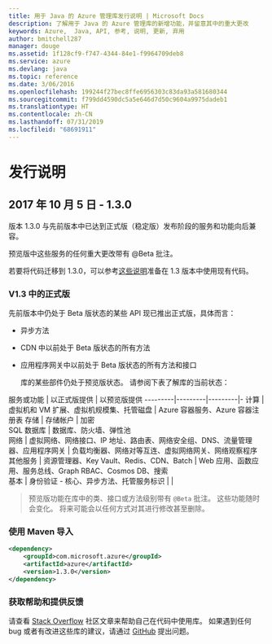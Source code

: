 ```yaml
---
title: 用于 Java 的 Azure 管理库发行说明 | Microsoft Docs
description: 了解用于 Java 的 Azure 管理库的新增功能，并留意其中的重大更改
keywords: Azure,  Java, API, 参考, 说明, 更新, 弃用
author: bmitchell287
manager: douge
ms.assetid: 1f128cf9-f747-4344-84e1-f9964709deb8
ms.service: azure
ms.devlang: java
ms.topic: reference
ms.date: 3/06/2016
ms.openlocfilehash: 199244f27bec8ffe6956303c83da93a581680344
ms.sourcegitcommit: f799dd4590dc5a5e646d7d50c9604a9975dadeb1
ms.translationtype: HT
ms.contentlocale: zh-CN
ms.lasthandoff: 07/31/2019
ms.locfileid: "68691911"
---
```

# <a name="release-notes"></a>发行说明 

## <a name="october-5-2017---130"></a>2017 年 10 月 5 日 - 1.3.0 

版本 1.3.0 与先前版本中已达到正式版（稳定版）发布阶段的服务和功能向后兼容。

预览版中这些服务的任何重大更改带有 @Beta 批注。

若要将代码迁移到 1.3.0，可以参考[这些说明](https://github.com/Azure/azure-sdk-for-java/blob/master/notes/prepare-for-1.3.0.md)准备在 1.3 版本中使用现有代码。

### <a name="generally-availabile-in-v13"></a>V1.3 中的正式版

先前版本中仍处于 Beta 版状态的某些 API 现已推出正式版，具体而言：

- 异步方法
- CDN 中以前处于 Beta 版状态的所有方法
- 应用程序网关中以前处于 Beta 版状态的所有方法和接口

  库的某些部件仍处于预览版状态。 请参阅下表了解库的当前状态：

服务或功能 | 以正式版提供 | 以预览版提供 
---------|---------|---------|-
计算  | 虚拟机和 VM 扩展、虚拟机规模集、托管磁盘   | Azure 容器服务、Azure 容器注册表 
存储   |  存储帐户       |    加密     
SQL 数据库  | 数据库、防火墙、弹性池              
网络    |  虚拟网络、网络接口、IP 地址、路由表、网络安全组、DNS、流量管理器、应用程序网关  |    负载均衡器、网络对等互连、虚拟网络网关、网络观察程序 
其他服务    |  资源管理器、Key Vault、Redis、CDN、Batch       |  Web 应用、函数应用、服务总线、Graph RBAC、Cosmos DB、搜索  
基本     |   身份验证 - 核心、异步方法、托管服务标识      |      |

> 预览版功能在库中的类、接口或方法级别带有 `@Beta` 批注。 这些功能随时会变化。 将来可能会以任何方式对其进行修改甚至删除。

### <a name="import-with-maven"></a>使用 Maven 导入

```XML
<dependency>
    <groupId>com.microsoft.azure</groupId>
    <artifactId>azure</artifactId>
    <version>1.3.0</version>
</dependency>
```

### <a name="get-help-and-give-feedback"></a>获取帮助和提供反馈

请查看 [Stack Overflow](http://stackoverflow.com/questions/tagged/azure-java-sdk) 社区文章来帮助自己在代码中使用库。 如果遇到任何 bug 或者有改进这些库的建议，请通过 [GitHub](https://github.com/Azure/azure-sdk-for-java/issues) 提出问题。


